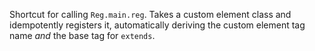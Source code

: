 Shortcut for calling `Reg.main.reg`. Takes a custom element class and idempotently registers it, automatically deriving the custom element tag name _and_ the base tag for `extends`.
